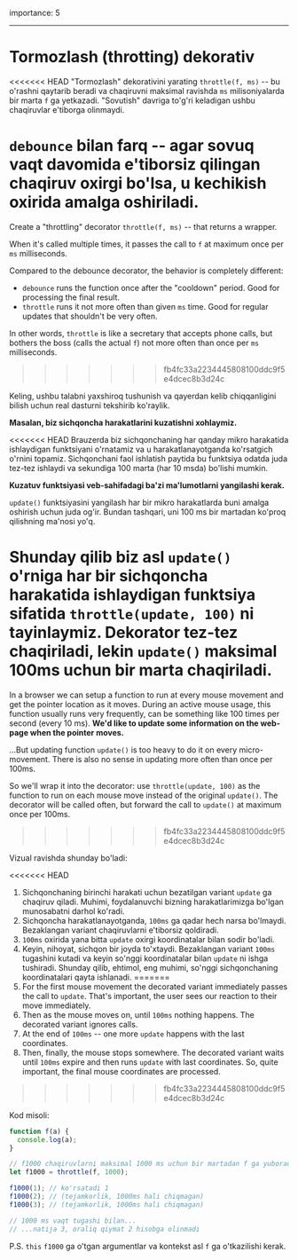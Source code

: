 importance: 5

---

# Tormozlash (throtting) dekorativ

<<<<<<< HEAD
"Tormozlash" dekorativini yarating `throttle(f, ms)` -- bu o'rashni qaytarib beradi va chaqiruvni maksimal ravishda `ms` milisoniyalarda bir marta `f` ga yetkazadi. "Sovutish" davriga to'g'ri keladigan ushbu chaqiruvlar e'tiborga olinmaydi.

**`debounce` bilan farq -- agar sovuq vaqt davomida e'tiborsiz qilingan chaqiruv oxirgi bo'lsa, u kechikish oxirida amalga oshiriladi.**
=======
Create a "throttling" decorator `throttle(f, ms)` -- that returns a wrapper.

When it's called multiple times, it passes the call to `f` at maximum once per `ms` milliseconds.

Compared to the debounce decorator, the behavior is completely different:
- `debounce` runs the function once after the "cooldown" period. Good for processing the final result.
- `throttle` runs it not more often than given `ms` time. Good for regular updates that shouldn't be very often.

In other words, `throttle` is like a secretary that accepts phone calls, but bothers the boss (calls the actual `f`) not more often than once per `ms` milliseconds.
>>>>>>> fb4fc33a2234445808100ddc9f5e4dcec8b3d24c

Keling, ushbu talabni yaxshiroq tushunish va qayerdan kelib chiqqanligini bilish uchun real dasturni tekshirib ko'raylik.

**Masalan, biz sichqoncha harakatlarini kuzatishni xohlaymiz.**

<<<<<<< HEAD
Brauzerda biz sichqonchaning har qanday mikro harakatida ishlaydigan funktsiyani o'rnatamiz va u harakatlanayotganda ko'rsatgich o'rnini topamiz. Sichqonchani faol ishlatish paytida bu funktsiya odatda juda tez-tez ishlaydi va sekundiga 100 marta (har 10 msda) bo'lishi mumkin.

**Kuzatuv funktsiyasi veb-sahifadagi ba'zi ma'lumotlarni yangilashi kerak.**

`update()` funktsiyasini yangilash har bir mikro harakatlarda buni amalga oshirish uchun juda og'ir. Bundan tashqari, uni 100 ms bir martadan ko'proq qilishning ma'nosi yo'q.

Shunday qilib biz asl `update()` o'rniga har bir sichqoncha harakatida ishlaydigan funktsiya sifatida `throttle(update, 100)` ni tayinlaymiz. Dekorator tez-tez chaqiriladi, lekin `update()` maksimal 100ms uchun bir marta chaqiriladi.
=======
In a browser we can setup a function to run at every mouse movement and get the pointer location as it moves. During an active mouse usage, this function usually runs very frequently, can be something like 100 times per second (every 10 ms).
**We'd like to update some information on the web-page when the pointer moves.**

...But updating function `update()` is too heavy to do it on every micro-movement. There is also no sense in updating more often than once per 100ms.

So we'll wrap it into the decorator: use `throttle(update, 100)` as the function to run on each mouse move instead of the original `update()`. The decorator will be called often, but forward the call to `update()` at maximum once per 100ms.
>>>>>>> fb4fc33a2234445808100ddc9f5e4dcec8b3d24c

Vizual ravishda shunday bo'ladi:

<<<<<<< HEAD
1. Sichqonchaning birinchi harakati uchun bezatilgan variant `update` ga chaqiruv qiladi. Muhimi, foydalanuvchi bizning harakatlarimizga bo'lgan munosabatni darhol ko'radi.
2. Sichqoncha harakatlanayotganda, `100ms` ga qadar hech narsa bo'lmaydi. Bezaklangan variant chaqiruvlarni e'tiborsiz qoldiradi.
3. `100ms` oxirida yana bitta `update` oxirgi koordinatalar bilan sodir bo'ladi.
4. Keyin, nihoyat, sichqon bir joyda to'xtaydi. Bezaklangan variant `100ms` tugashini kutadi va keyin so'nggi koordinatalar bilan `update` ni ishga tushiradi. Shunday qilib, ehtimol, eng muhimi, so'nggi sichqonchaning koordinatalari qayta ishlanadi.
=======
1. For the first mouse movement the decorated variant immediately passes the call to `update`. That's important, the user sees our reaction to their move immediately.
2. Then as the mouse moves on, until `100ms` nothing happens. The decorated variant ignores calls.
3. At the end of `100ms` -- one more `update` happens with the last coordinates.
4. Then, finally, the mouse stops somewhere. The decorated variant waits until `100ms` expire and then runs `update` with last coordinates. So, quite important, the final mouse coordinates are processed.
>>>>>>> fb4fc33a2234445808100ddc9f5e4dcec8b3d24c

Kod misoli:

```js
function f(a) {
  console.log(a);
}

// f1000 chaqiruvlarni maksimal 1000 ms uchun bir martadan f ga yuboradi
let f1000 = throttle(f, 1000);

f1000(1); // ko'rsatadi 1
f1000(2); // (tejamkorlik, 1000ms hali chiqmagan)
f1000(3); // (tejamkorlik, 1000ms hali chiqmagan)

// 1000 ms vaqt tugashi bilan...
// ...natija 3, oraliq qiymat 2 hisobga olinmadi
```

P.S. `this` `f1000` ga o'tgan argumentlar va kontekst asl `f` ga o'tkazilishi kerak.
